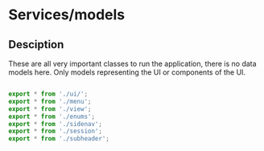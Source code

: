 # Services/models

## Desciption

These are all very important classes to run the application, there is no data models here. Only models representing the UI or components of the UI.

```typescript

export * from './ui/';
export * from './menu';
export * from './view';
export * from './enums';
export * from './sidenav';
export * from './session';
export * from './subheader';

```

